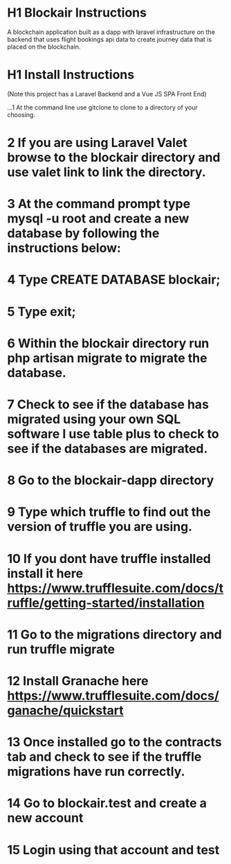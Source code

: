 # H1 Blockair Instructions
A blockchain application built as a dapp with laravel infrastructure on the backend that uses flight bookings api data to create journey data that is placed on the blockchain. <br />

# H1 Install Instructions <br />
(Note this project has a Laravel Backend and a Vue JS SPA Front End)

...1 At the command line use gitclone to clone to a directory of your choosing. <br />
# 2 If you are using Laravel Valet browse to the blockair directory and use valet link to link the directory. <br />
# 3 At the command prompt type mysql -u root and create a new database by following the instructions below: <br />
# 4 Type CREATE DATABASE blockair; <br />
# 5 Type exit; <br />
# 6 Within the blockair directory run php artisan migrate to migrate the database. <br />
# 7 Check to see if the database has migrated using your own SQL software I use table plus to check to see if the databases are migrated. <br />
# 8 Go to the blockair-dapp directory <br />
# 9 Type which truffle to find out the version of truffle you are using. <br />
# 10 If you dont have truffle installed install it here https://www.trufflesuite.com/docs/truffle/getting-started/installation <br />
# 11 Go to the migrations directory and run truffle migrate <br />
# 12 Install Granache here https://www.trufflesuite.com/docs/ganache/quickstart <br />
# 13 Once installed go to the contracts tab and check to see if the truffle migrations have run correctly. <br />
# 14 Go to blockair.test and create a new account <br />
# 15 Login using that account and test <br />
